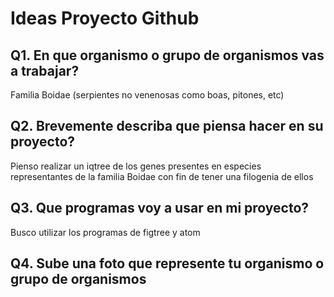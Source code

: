 # Ideas Proyecto Github

## Q1. En que organismo o grupo de organismos vas a trabajar?

Familia Boidae (serpientes no venenosas como boas, pitones, etc)

## Q2. Brevemente describa que piensa hacer en su proyecto?

Pienso realizar un iqtree de los genes presentes en especies representantes de la familia Boidae con fin de tener una filogenia de ellos

## Q3. Que programas voy a usar en mi proyecto?

Busco utilizar los programas de figtree y atom

## Q4. Sube una foto que represente tu organismo o grupo de organismos

 
